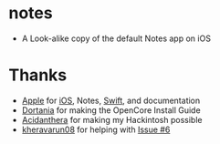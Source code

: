 # notes

- A Look-alike copy of the default Notes app on iOS

# Thanks

* [Apple](https://github.com/apple) for [iOS](https://apple.com/ios), Notes, [Swift](https://apple.com/swift), and documentation
* [Dortania](https://github.com/dortania) for making the OpenCore Install Guide
* [Acidanthera](https://github.com/acidanthera) for making my Hackintosh possible
* [kheravarun08](https://github.com/kheravarun08) for helping with [Issue #6](https://github.com/rvye/notes/issues/6)